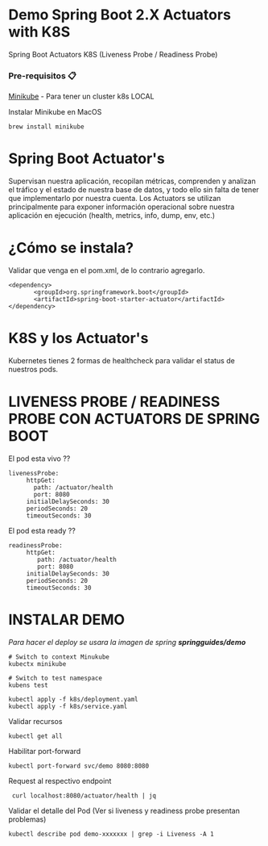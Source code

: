# Demo Spring Boot 2.X Actuators with K8S
Spring Boot Actuators K8S (Liveness Probe / Readiness Probe)


### Pre-requisitos 📋

 [Minikube](https://kubernetes.io/es/docs/tasks/tools/install-minikube/) - Para tener un cluster k8s LOCAL

Instalar Minikube en MacOS

```
brew install minikube
```

# Spring Boot Actuator's

Supervisan nuestra aplicación, recopilan métricas, comprenden y analizan el tráfico y el estado de nuestra base de datos, y todo ello sin falta de tener que implementarlo por nuestra cuenta.
Los Actuators se utilizan principalmente para exponer información operacional sobre nuestra aplicación en ejecución (health, metrics, info, dump, env, etc.)

# ¿Cómo se instala?

Validar que venga en el pom.xml, de lo contrario agregarlo.

```
<dependency>
       <groupId>org.springframework.boot</groupId>
       <artifactId>spring-boot-starter-actuator</artifactId>
</dependency>
```

# K8S y los Actuator's

Kubernetes tienes 2 formas de healthcheck para validar el status de nuestros pods.

# LIVENESS PROBE / READINESS PROBE CON ACTUATORS DE SPRING BOOT

El pod esta vivo ??

```
livenessProbe:
     httpGet:
       path: /actuator/health
       port: 8080
     initialDelaySeconds: 30
     periodSeconds: 20
     timeoutSeconds: 30
```
El pod esta ready ??

```
readinessProbe:
     httpGet:
        path: /actuator/health
        port: 8080
     initialDelaySeconds: 30
     periodSeconds: 20
     timeoutSeconds: 30
```

# INSTALAR DEMO

_Para hacer el deploy se usara la imagen de spring **springguides/demo**_

```
# Switch to context Minukube
kubectx minikube
```

```
# Switch to test namespace
kubens test
```

```
kubectl apply -f k8s/deployment.yaml
kubectl apply -f k8s/service.yaml
```
Validar recursos
```
kubectl get all
```
Habilitar port-forward
```
kubectl port-forward svc/demo 8080:8080
```
Request al respectivo endpoint
```
 curl localhost:8080/actuator/health | jq
```
Validar el detalle del Pod (Ver si liveness y readiness probe presentan problemas)
```
kubectl describe pod demo-xxxxxxx | grep -i Liveness -A 1
```

